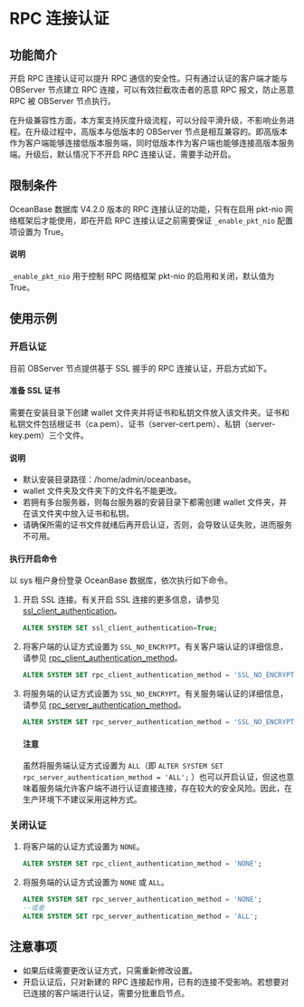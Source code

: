 # RPC 连接认证

## 功能简介

开启 RPC 连接认证可以提升 RPC 通信的安全性。只有通过认证的客户端才能与 OBServer 节点建立 RPC 连接，可以有效拦截攻击者的恶意 RPC 报文，防止恶意 RPC 被 OBServer 节点执行。

在升级兼容性方面，本方案支持灰度升级流程，可以分段平滑升级，不影响业务进程。在升级过程中，高版本与低版本的 OBServer 节点是相互兼容的。即高版本作为客户端能够连接低版本服务端，同时低版本作为客户端也能够连接高版本服务端。升级后，默认情况下不开启 RPC 连接认证，需要手动开启。

## 限制条件

OceanBase 数据库 V4.2.0 版本的 RPC 连接认证的功能，只有在启用 pkt-nio 网络框架后才能使用，即在开启 RPC 连接认证之前需要保证 `_enable_pkt_nio` 配置项设置为 True。

<main id="notice" type='explain'>
  <h4>说明</h4>
  <p><code>_enable_pkt_nio</code> 用于控制 RPC 网络框架 pkt-nio 的启用和关闭，默认值为 True。</p>
</main>

## 使用示例

### 开启认证

目前 OBServer 节点提供基于 SSL 握手的 RPC 连接认证，开启方式如下。

#### 准备 SSL 证书

需要在安装目录下创建 wallet 文件夹并将证书和私钥文件放入该文件夹。证书和私钥文件包括根证书（ca.pem）、证书（server-cert.pem）、私钥（server-key.pem）三个文件。

<main id="notice" type='explain'>
  <h4>说明</h4>
  <ul>
  <li>默认安装目录路径：/home/admin/oceanbase。</li>
  <li>wallet 文件夹及文件夹下的文件名不能更改。</li>
  <li>若拥有多台服务器，则每台服务器的安装目录下都需创建 wallet 文件夹，并在该文件夹中放入证书和私钥。</li>
  <li>请确保所需的证书文件就绪后再开启认证，否则，会导致认证失败，进而服务不可用。</li>
  </ul>
</main>

#### 执行开启命令

以 sys 租户身份登录 OceanBase 数据库，依次执行如下命令。

1. 开启 SSL 连接。有关开启 SSL 连接的更多信息，请参见 [ssl_client_authentication](../../../7.reference/5.system-reference/1.system-configuration-items/3.cluster-level-configuration-items/194.ssl_client_authentication.md)。

   ```sql
   ALTER SYSTEM SET ssl_client_authentication=True;
   ```

2. 将客户端的认证方式设置为 `SSL_NO_ENCRYPT`。有关客户端认证的详细信息，请参见 [rpc_client_authentication_method](../../../7.reference/5.system-reference/1.system-configuration-items/3.cluster-level-configuration-items/281.rpc_client_authentication_method.md)。

   ```sql
   ALTER SYSTEM SET rpc_client_authentication_method = 'SSL_NO_ENCRYPT';
   ```

3. 将服务端的认证方式设置为 `SSL_NO_ENCRYPT`。有关服务端认证的详细信息，请参见 [rpc_server_authentication_method](../../../7.reference/5.system-reference/1.system-configuration-items/3.cluster-level-configuration-items/282.rpc_server_authentication_method.md)。

   ```sql
   ALTER SYSTEM SET rpc_server_authentication_method = 'SSL_NO_ENCRYPT';
   ```

   <main id="notice" type='notice'>
    <h4>注意</h4>
    <p>虽然将服务端认证方式设置为 <code>ALL</code>（即 <code>ALTER SYSTEM SET rpc_server_authentication_method = 'ALL';</code> ）也可以开启认证，但这也意味着服务端允许客户端不进行认证直接连接，存在较大的安全风险。因此，在生产环境下不建议采用这种方式。</p>
    </main>

### 关闭认证

1. 将客户端的认证方式设置为 `NONE`。

   ```sql
   ALTER SYSTEM SET rpc_client_authentication_method = 'NONE';
   ```

2. 将服务端的认证方式设置为 `NONE` 或 `ALL`。

   ```sql
   ALTER SYSTEM SET rpc_server_authentication_method = 'NONE';
   --或者
   ALTER SYSTEM SET rpc_server_authentication_method = 'ALL';
   ```

## 注意事项

* 如果后续需要更改认证方式，只需重新修改设置。
* 开启认证后，只对新建的 RPC 连接起作用，已有的连接不受影响。若想要对已连接的客户端进行认证，需要分批重启节点。
